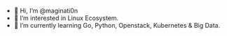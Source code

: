 - 👋 Hi, I’m @maginati0n
- 👀 I’m interested in Linux Ecosystem.
- 🌱 I’m currently learning Go, Python, Openstack, Kubernetes & Big Data.
<!---
maginati0n/maginati0n is a ✨ special ✨ repository because its `README.md` (this file) appears on your GitHub profile.
You can click the Preview link to take a look at your changes.
--->
